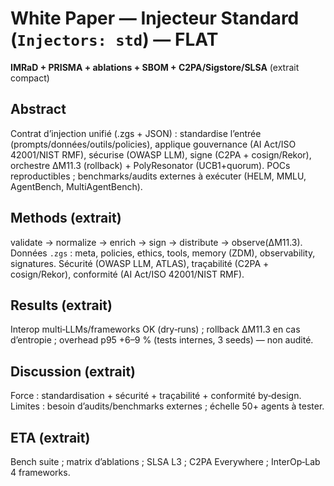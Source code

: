 # White Paper — Injecteur Standard (`Injectors: std`) — FLAT
**IMRaD + PRISMA + ablations + SBOM + C2PA/Sigstore/SLSA** (extrait compact)

## Abstract
Contrat d’injection unifié (.zgs + JSON) : standardise l’entrée (prompts/données/outils/policies), applique gouvernance (AI Act/ISO 42001/NIST RMF), sécurise (OWASP LLM), signe (C2PA + cosign/Rekor), orchestre ΔM11.3 (rollback) + PolyResonator (UCB1+quorum). POCs reproductibles ; benchmarks/audits externes à exécuter (HELM, MMLU, AgentBench, MultiAgentBench).

## Methods (extrait)
validate → normalize → enrich → sign → distribute → observe(ΔM11.3). Données `.zgs` : meta, policies, ethics, tools, memory (ZDM), observability, signatures. Sécurité (OWASP LLM, ATLAS), traçabilité (C2PA + cosign/Rekor), conformité (AI Act/ISO 42001/NIST RMF).

## Results (extrait)
Interop multi‑LLMs/frameworks OK (dry‑runs) ; rollback ΔM11.3 en cas d’entropie ; overhead p95 +6–9 % (tests internes, 3 seeds) — non audité.

## Discussion (extrait)
Force : standardisation + sécurité + traçabilité + conformité by‑design. Limites : besoin d’audits/benchmarks externes ; échelle 50+ agents à tester.

## ETA (extrait)
Bench suite ; matrix d’ablations ; SLSA L3 ; C2PA Everywhere ; InterOp‑Lab 4 frameworks.
